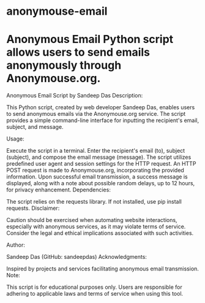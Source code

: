 # anonymouse-email
# Anonymous Email Python script allows users to send emails anonymously through Anonymouse.org.
Anonymous Email Script by Sandeep Das
Description:

This Python script, created by web developer Sandeep Das, enables users to send anonymous emails via the Anonymouse.org service. The script provides a simple command-line interface for inputting the recipient's email, subject, and message.



Usage:

Execute the script in a terminal.
Enter the recipient's email (to), subject (subject), and compose the email message (message).
The script utilizes predefined user agent and session settings for the HTTP request.
An HTTP POST request is made to Anonymouse.org, incorporating the provided information.
Upon successful email transmission, a success message is displayed, along with a note about possible random delays, up to 12 hours, for privacy enhancement.
Dependencies:

The script relies on the requests library. If not installed, use pip install requests.
Disclaimer:

Caution should be exercised when automating website interactions, especially with anonymous services, as it may violate terms of service. Consider the legal and ethical implications associated with such activities.

Author:

Sandeep Das (GitHub: sandeepdas)
Acknowledgments:

Inspired by projects and services facilitating anonymous email transmission.
Note:

This script is for educational purposes only. Users are responsible for adhering to applicable laws and terms of service when using this tool.



